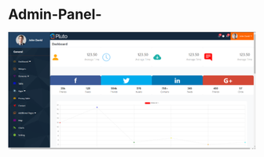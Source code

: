 # Admin-Panel-

<a href="https://extraordinary-biscotti-ec3dbd.netlify.app/">
  <img src="output.png">
</a>
